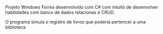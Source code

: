 Projeto Windows Forms desenvolvido com C# com intuito de desenvolver habilidades com banco de dados relacionas e CRUD.

O programa simula o registro de livros que poderia pertencer a uma biblioteca.
